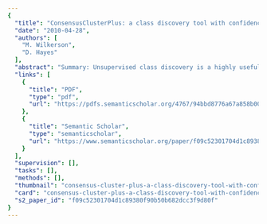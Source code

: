 ```yaml
---
{
  "title": "ConsensusClusterPlus: a class discovery tool with confidence assessments and item tracking",
  "date": "2010-04-28",
  "authors": [
    "M. Wilkerson",
    "D. Hayes"
  ],
  "abstract": "Summary: Unsupervised class discovery is a highly useful technique in cancer research, where intrinsic groups sharing biological characteristics may exist but are unknown. The consensus clustering (CC) method provides quantitative and visual stability evidence for estimating the number of unsupervised classes in a dataset. ConsensusClusterPlus implements the CC method in R and extends it with new functionality and visualizations including item tracking, item-consensus and cluster-consensus plots. These new features provide users with detailed information that enable more specific decisions in unsupervised class discovery. Availability: ConsensusClusterPlus is open source software, written in R, under GPL-2, and available through the Bioconductor project (http://www.bioconductor.org/). Contact: mwilkers@med.unc.edu Supplementary Information: Supplementary data are available at Bioinformatics online.",
  "links": [
    {
      "title": "PDF",
      "type": "pdf",
      "url": "https://pdfs.semanticscholar.org/4767/94bbd8776a67a858b0014183bb62ad4f8811.pdf"
    },
    {
      "title": "Semantic Scholar",
      "type": "semanticscholar",
      "url": "https://www.semanticscholar.org/paper/f09c52301704d1c89380f90b50b682dcc3f9d80f"
    }
  ],
  "supervision": [],
  "tasks": [],
  "methods": [],
  "thumbnail": "consensus-cluster-plus-a-class-discovery-tool-with-confidence-assessments-and-item-tracking-thumb.jpg",
  "card": "consensus-cluster-plus-a-class-discovery-tool-with-confidence-assessments-and-item-tracking-card.jpg",
  "s2_paper_id": "f09c52301704d1c89380f90b50b682dcc3f9d80f"
}
---
```


